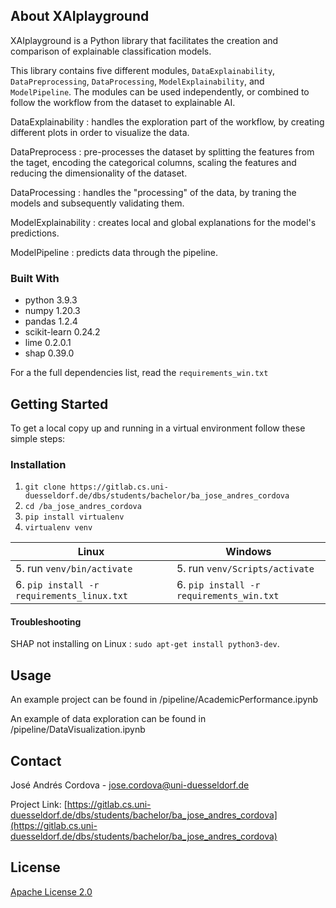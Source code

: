 <!-- ABOUT THE PROJECT -->
## About XAIplayground

XAIplayground is a Python library that facilitates the creation and comparison of explainable classification models. 

This library contains five different modules, `DataExplainability`, `DataPreprocessing`, `DataProcessing`, `ModelExplainability`, and `ModelPipeline`. The modules can be used independently, or combined to follow the workflow from the dataset to explainable AI.

DataExplainability : handles the exploration part of the workflow, by creating different plots in order to visualize the data.

DataPreprocess : pre-processes the dataset by splitting the features from the taget, encoding the categorical columns, scaling the features and reducing the dimensionality of the dataset.

DataProcessing : handles the "processing" of the data, by traning the models and subsequently validating them. 

ModelExplainability : creates local and global explanations for the model's predictions.

ModelPipeline : predicts data through the pipeline.


### Built With

* python 3.9.3
* numpy 1.20.3
* pandas 1.2.4
* scikit-learn 0.24.2
* lime 0.2.0.1
* shap 0.39.0

For a the full dependencies list, read the `requirements_win.txt` 


<!-- GETTING STARTED -->
## Getting Started

To get a local copy up and running in a virtual environment follow these simple steps:

### Installation


1. `git clone https://gitlab.cs.uni-duesseldorf.de/dbs/students/bachelor/ba_jose_andres_cordova`
2. `cd /ba_jose_andres_cordova`
3. `pip install virtualenv` 
4. `virtualenv venv` 

Linux|Windows
-----|----
5\. run `venv/bin/activate`|5. run `venv/Scripts/activate` 
6\. `pip install -r requirements_linux.txt`|6. `pip install -r requirements_win.txt`

#### Troubleshooting



SHAP not installing on Linux : `sudo apt-get install python3-dev`.

<!-- USAGE EXAMPLES -->
## Usage

An example project can be found in /pipeline/AcademicPerformance.ipynb

An example of data exploration can be found in /pipeline/DataVisualization.ipynb

<!-- CONTACT -->
## Contact

José Andrés Cordova - jose.cordova@uni-duesseldorf.de

Project Link: [https://gitlab.cs.uni-duesseldorf.de/dbs/students/bachelor/ba_jose_andres_cordova](https://gitlab.cs.uni-duesseldorf.de/dbs/students/bachelor/ba_jose_andres_cordova)

<!-- LICENSE -->
## License

[Apache License 2.0](https://choosealicense.com/licenses/apache-2.0//)

